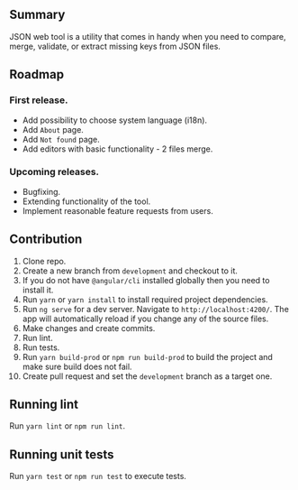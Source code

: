 ## Summary

JSON web tool is a utility that comes in handy when you need to compare, merge, validate, or extract missing keys from JSON files.

## Roadmap

### First release.
- Add possibility to choose system language (i18n).
- Add `About` page.
- Add `Not found` page.
- Add editors with basic functionality - 2 files merge.

### Upcoming releases.
- Bugfixing.
- Extending functionality of the tool.
- Implement reasonable feature requests from users.

## Contribution

1. Clone repo.
2. Create a new branch from `development` and checkout to it.
3. If you do not have `@angular/cli` installed globally then you need to install it.
4. Run `yarn` or `yarn install` to install required project dependencies.
5. Run `ng serve` for a dev server. Navigate to `http://localhost:4200/`. The app will automatically reload if you change any of the source files.
6. Make changes and create commits.
7. Run lint.
8. Run tests.
9. Run `yarn build-prod` or `npm run build-prod` to build the project and make sure build does not fail.
10. Create pull request and set the `development` branch as a target one.

## Running lint

Run `yarn lint` or `npm run lint`.

## Running unit tests

Run `yarn test` or `npm run test` to execute tests.
